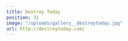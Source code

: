 ```yaml
---
title: Destroy Today
position: 31
image: "/uploads/gallery__destroytoday.jpg"
url: http://destroytoday.com/
---
```


